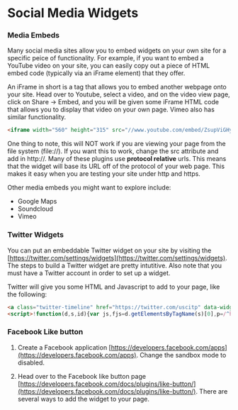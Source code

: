 Social Media Widgets
====================

### Media Embeds

Many social media sites allow you to embed widgets on your own site for a specific peice of functionality. For example, if you want to embed a YouTube video on your site, you can easily copy out a piece of HTML embed code (typically via an iFrame element) that they offer. 

An iFrame in short is a tag that allows you to embed another webpage onto your site. Head over to Youtube, select a video, and on the video view page, click on Share -> Embed, and you will be given some iFrame HTML code that allows you to display that video on your own page. Vimeo also has similar functionality.

```html
<iframe width="560" height="315" src="//www.youtube.com/embed/ZsupViGHy_0" frameborder="0" allowfullscreen></iframe>
```

One thing to note, this will NOT work if you are viewing your page from the file system (file://). If you want this to work, change the src attribute and add in http://. Many of these plugins use __protocol relative__ urls. This means that the widget will base its URL off of the protocol of your web page. This makes it easy when you are testing your site under http and https. 

Other media embeds you might want to explore include:

* Google Maps
* Soundcloud
* Vimeo

### Twitter Widgets

You can put an embeddable Twitter widget on your site by visiting the [https://twitter.com/settings/widgets](https://twitter.com/settings/widgets). The steps to build a Twitter widget are pretty intutitive. Also note that you must have a Twitter account in order to set up a widget.

Twitter will give you some HTML and Javascript to add to your page, like the following:

```html
<a class="twitter-timeline" href="https://twitter.com/uscitp" data-widget-id="407342245495336961">Tweets by @uscitp</a>
<script>!function(d,s,id){var js,fjs=d.getElementsByTagName(s)[0],p=/^http:/.test(d.location)?'http':'https';if(!d.getElementById(id)){js=d.createElement(s);js.id=id;js.src=p+"://platform.twitter.com/widgets.js";fjs.parentNode.insertBefore(js,fjs);}}(document,"script","twitter-wjs");</script>
```

### Facebook Like button

1. Create a Facebook application [https://developers.facebook.com/apps](https://developers.facebook.com/apps). Change the sandbox mode to disabled.

2. Head over to the Facebook like button page [https://developers.facebook.com/docs/plugins/like-button/](https://developers.facebook.com/docs/plugins/like-button/). There are several ways to add the widget to your page.
